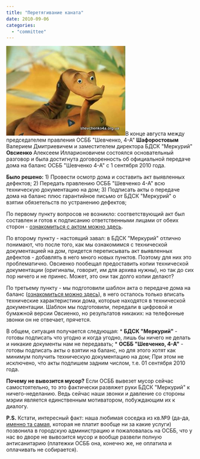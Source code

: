 ```yaml
---
title: "Перетягивание каната"
date: 2010-09-06
categories: 
  - "committee"
---
```


![Перетягивание каната и взятие дома на баланс ОСББ](/wp-content/uploads/2010/09/kanat.jpg "Перетягивание каната и взятие дома на баланс ОСББ")В конце августа между председателем правления ОСББ "Шевченко, 4-А" **Шафоростовым** Валерием Дмитриевичем и заместителем директора БДСК "Меркурий" **Овсиенко** Алексеем Илларионовичем состоялся основательный разговор и была достигнута договоренность об официальной передаче дома на баланс ОСББ "Шевченко 4-А" с 1 сентября 2010 года.

**Было решено:** 1) Провести осмотр дома и составить акт выявленных дефектов; 2) Передать правлению ОСББ "Шевченко 4-А" всю техническую документацию на дом; 3) Подписать акты о передаче дома на баланс плюс гарантийное письмо от БДСК "Меркурий" о взятии обязетельств по устранению дефектов;

По первому пункту вопросов не возникло: соответствующий акт был составлен и готов к подписанию ответственными лицами от обеих сторон - <!--more-->[ознакомиться с актом можно здесь](https://docs.google.com/fileview?id=0B15gOycbY2u7ODY2NTQ3ZWMtYjQ2Yi00NDNlLTlkOTYtY2IwMWIxNjhiMmY4&hl=ru&authkey=CNqI0MAH).

По второму пункту - настоящий завал: в БДСК "Меркурий" отлично понимают, что после того, как мы ознакомимся с технической документацией на дом, придется переписывать акт выявленных дефектов - добавлять в него много новых пунктов. Поэтому для них это проблематично. Овсиенко пообещал предоставить копии технической документации (оригиналы, говорит, им для архива нужны), но так до сих пор ничего и не принес. Может, это они так долго копии делают?

По третьему пункту - мы подготовили шаблон акта о передаче дома на баланс ([ознакомиться можно здесь](https://docs.google.com/fileview?id=0B15gOycbY2u7YTRhMmFhZTktYWUzYi00YjRmLTk5MGMtMzk0ZWIzM2JjYWQ0&hl=ru&authkey=CPKEiI0C)), в него осталось только вписать технические характеристики дома, которые находятся в технической документации. Шаблон мы подготовили, передали в цифровой и бумажной версии Овсиенко, но результатов никаких: на телефонные звонки он не отвечает, прячется.

В общем, ситуация получается следующая: \* **БДСК "Меркурий"** \- готовы подписать что угодно и когда угодно, лишь бы ничего не делать и никакие документы нам не передавать; \* **ОСББ "Шевченко, 4-А"** - готовы подписать акты о взятии на баланс, но для этого хотят как минимум получить техническую документацию на дом; При этом не исключено, что акты подпишем задним числом, т.е. 01 сентября 2010 года.

**Почему не вывозится мусор?** Если ОСББ вывезет мусор сейчас самостоятельно, то это фактически развяжет руки БДСК "Меркурий" к ничего-неделанию. Ведь сейчас наши звонки и давление со стороны мэрии является единственным мотиватором, побуждающим их к диалогу.

**P.S.** Кстати, интересный факт: наша любимая соседка из кв.№9 (да-да, [именно та самая](http://shevchenko4a.brovary.org/sabotaj/), которая не платит вообще ни за какие услуги) позвонила в городскую администрацию и пожаловалась на ОСББ, что у нас во дворе не вывозится мусор и вообще развели полную антисанитарию (платежки ОСББ она, конечно же, не оплатила и оплачивать не собирается).
